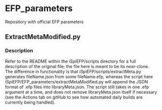 # EFP_parameters
Repository with official EFP parameters

## ExtractMetaModified.py

### Description

Refer to the README within the iSpiEFP/scripts directory for a full description of the original file; the file here is meant to be its near-clone. The difference in functionality is that iSpiEFP/scripts/extractMeta.py generates fileName.json from some fileName.efp, whereas the script here iSpiEFP/EFP_parameters/extractMetaModified.py will append the JSON format of .efp files into libraryMeta.json. The script still takes in one .efp argument at a time, and does not remove libraryMeta.json itself if necessary (see the Actions tab on gitHub to see how automated daily builds are currently being handled).
